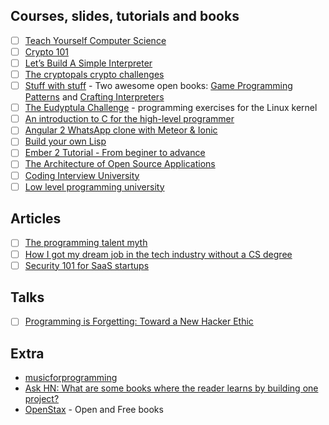 
## Courses, slides, tutorials and books
- [ ] [Teach Yourself Computer Science](https://teachyourselfcs.com/)
- [ ] [Crypto 101](https://www.crypto101.io/)
- [ ] [Let’s Build A Simple Interpreter](https://ruslanspivak.com/lsbasi-part1/)
- [ ] [The cryptopals crypto challenges](http://cryptopals.com/)
- [ ] [Stuff with stuff](http://stuffwithstuff.com/) - Two awesome open books: [Game Programming Patterns](http://gameprogrammingpatterns.com/) and [Crafting Interpreters](http://craftinginterpreters.com/)
- [ ] [The Eudyptula Challenge](http://eudyptula-challenge.org/) - programming exercises for the Linux kernel
- [ ] [An introduction to C for the high-level programmer](http://charliethe.ninja/slideshow/english/introtoc#1)
- [ ] [Angular 2 WhatsApp clone with Meteor & Ionic](https://angular-meteor.com/tutorials/whatsapp2/)
- [ ] [Build your own Lisp](http://www.buildyourownlisp.com/)
- [ ] [Ember 2 Tutorial - From beginer to advance](http://yoember.com/)
- [ ] [The Architecture of Open Source Applications](http://aosabook.org/en/index.html)
- [ ] [Coding Interview University](https://github.com/jwasham/coding-interview-university)
- [ ] [Low level programming university](https://github.com/gurugio/lowlevelprogramming-university)

## Articles
- [ ] [The programming talent myth](https://lwn.net/Articles/641779/)
- [ ] [How I got my dream job in the tech industry without a CS degree](https://billmei.net/blog/silicon-valley-job-search)
- [ ] [Security 101 for SaaS startups](https://github.com/forter/security-101-for-saas-startups)

## Talks
- [ ] [Programming is Forgetting: Toward a New Hacker Ethic](http://opentranscripts.org/transcript/programming-forgetting-new-hacker-ethic/)

## Extra
- [musicforprogramming](https://musicforprogramming.net/?one)
- [Ask HN: What are some books where the reader learns by building one project?](https://news.ycombinator.com/item?id=13660086)
- [OpenStax](https://openstax.org/subjects) - Open and Free books

